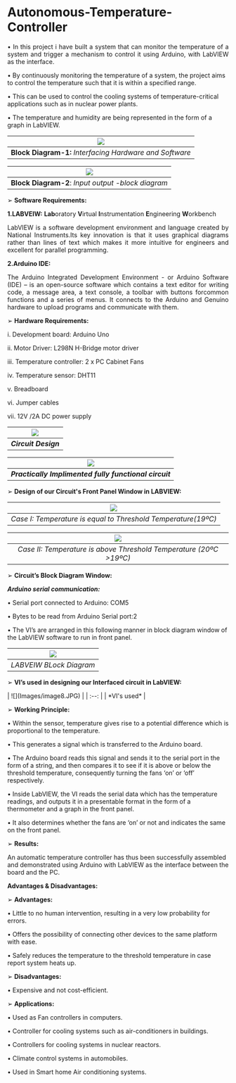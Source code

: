 # Autonomous-Temperature-Controller
<p align="justify">
• In this project i have built a system that can monitor the temperature of a system and trigger a mechanism to control it using Arduino, with LabVIEW as the interface.

• By continuously monitoring the temperature of a system, the project aims to control the temperature such that it is within a specified range.

• This can be used to control the cooling systems of temperature-critical applications such as in nuclear power plants. 

• The temperature and humidity are being represented in the form of a graph in LabVIEW.
</p>
<!---  **Block Diagram-1**: *Interfacing Hardware and Software*-->

| ![](Images/image1.JPG) | 
|:--:| 
| **Block Diagram-1:** *Interfacing Hardware and Software* |

<!--![Block Diagram-1: Interfacing Hardware and Software](Images/image1.JPG)-->


| ![](Images/image2.JPG) | 
|:--:| 
| **Block Diagram-2**: *Input output -block diagram* |


➢ **Software Requirements:**

**1.LABVEIW:** **Lab**oratory **V**irtual **I**nstrumentation **E**ngineering **W**orkbench

<p align="justify">
LabVIEW is a software development environment and language created by National Instruments.Its key innovation is that it uses graphical diagrams rather than lines of text which makes it more intuitive for engineers and excellent for parallel programming.
</p>

**2.Arduino IDE:**

<p align="justify">
The Arduino Integrated Development Environment - or Arduino Software (IDE) – is an open-source software which contains a text editor for writing code, a message area, a text console, a toolbar with buttons forcommon functions and a series of menus. It connects to the Arduino and Genuino hardware to upload programs and communicate with them. 
</p>


➢ **Hardware Requirements:**
 
i. Development board: Arduino Uno

ii. Motor Driver: L298N H-Bridge motor driver

iii. Temperature controller: 2 x PC Cabinet Fans

iv. Temperature sensor: DHT11

v. Breadboard

vi. Jumper cables

vii. 12V /2A DC power supply



| ![](Images/image3.JPG) | 
|:--:| 
|  ***Circuit Design*** |



| ![](Images/image4.JPG) |
| :--: |
| ***Practically Implimented fully functional circuit*** |


➢ **Design of our Circuit's Front Panel Window in LABVIEW:**

| ![](Images/image6.JPG) |
| :--: |
| *Case I: Temperature is equal to Threshold Temperature(19ºC)* |


| ![](Images/image7.JPG) |
| :--: |
| *Case II: Temperature is above Threshold Temperature (20ºC >19ºC)* |

➢ **Circuit’s Block Diagram Window:**

***Arduino serial communication:***

<p align="justify">
• Serial port connected to Arduino: COM5

• Bytes to be read from Arduino Serial port:2

• The VI’s are arranged in this following manner in block diagram window of the LabVIEW software to run in front panel.
</p>

| ![](Images/image5.JPG) |
| :--: |
| *LABVEIW BLock Diagram* |


➢ **VI’s used in designing our Interfaced circuit in LabVIEW:**

<p align="justify">
| ![](Images/image8.JPG) |
| :--: |
| *VI's used* |
</p>

➢ **Working Principle:**

<p align="justify">
• Within the sensor, temperature gives rise to a potential difference which is proportional to the temperature.

• This generates a signal which is transferred to the Arduino board. 

• The Arduino board reads this signal and sends it to the serial port in the form of a string, and then compares it to see if it is above or below the threshold temperature, consequently turning the fans ‘on’ or ‘off’ respectively.

• Inside LabVIEW, the VI reads the serial data which has the temperature readings, and outputs it in a presentable format in the form of a thermometer and a graph in the front panel. 

• It also determines whether the fans are ‘on’ or not and indicates the same on the front panel.
</p>

➢ **Results:**

An automatic temperature controller has thus been successfully assembled and demonstrated using Arduino with LabVIEW as the interface between the board and the PC.


**Advantages & Disadvantages:**

➢ **Advantages:**

• Little to no human intervention, resulting in a very low probability for errors.

• Offers the possibility of connecting other devices to the same platform with ease.

• Safely reduces the temperature to the threshold temperature in case report system heats up.

➢ **Disadvantages:**

• Expensive and not cost-efficient.



➢ **Applications:**

• Used as Fan controllers in computers.

• Controller for cooling systems such as air-conditioners in buildings.

• Controllers for cooling systems in nuclear reactors.

• Climate control systems in automobiles.

• Used in Smart home Air conditioning systems.
